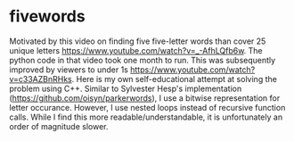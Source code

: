 # fivewords

Motivated by this video on finding five five-letter words than cover 25 unique letters https://www.youtube.com/watch?v=_-AfhLQfb6w. The python code in that video took one month to run.
This was subsequently improved by viewers to under 1s https://www.youtube.com/watch?v=c33AZBnRHks.
Here is my own self-educational attempt at solving the problem using C++. Similar to Sylvester Hesp's implementation (https://github.com/oisyn/parkerwords), I use a bitwise representation for letter occurance. However, I use nested loops instead of recursive function calls. While I find this more readable/understandable, it is unfortunately an order of magnitude slower. 
